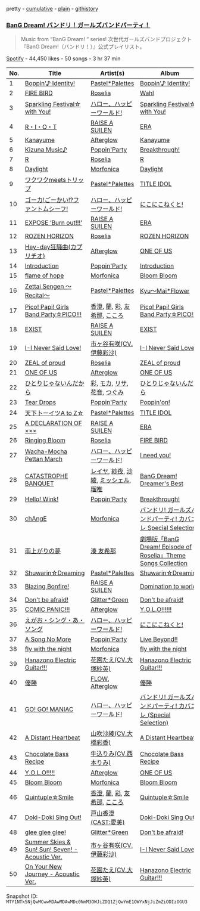 pretty - [cumulative](/playlists/cumulative/37i9dQZF1DX3JjiT3BYft0.md) - [plain](/playlists/plain/37i9dQZF1DX3JjiT3BYft0) - [githistory](https://github.githistory.xyz/mackorone/spotify-playlist-archive/blob/main/playlists/plain/37i9dQZF1DX3JjiT3BYft0)

### [BanG Dream! バンドリ！ガールズバンドパーティ！](https://open.spotify.com/playlist/37i9dQZF1DX3JjiT3BYft0)

> Music from “BanG Dream! “ series! 次世代ガールズバンドプロジェクト『BanG Dream!（バンドリ！）』公式プレイリスト。

[Spotify](https://open.spotify.com/user/spotify) - 44,450 likes - 50 songs - 3 hr 37 min

| No. | Title | Artist(s) | Album | Length |
|---|---|---|---|---|
| 1 | [Boppin'♪ Identity!](https://open.spotify.com/track/5cAYOh0QQTami8l738fC2x) | [Pastel\*Palettes](https://open.spotify.com/artist/4n97ifZWNPLSPKC6KzfGxg) | [Boppin'♪ Identity!](https://open.spotify.com/album/6rMpLUjRcsOUISeBCuxxDV) | 3:50 |
| 2 | [FIRE BIRD](https://open.spotify.com/track/3wClfr5M3l64ZldVXcig4g) | [Roselia](https://open.spotify.com/artist/1bljHdc9g7V7ZLkYuf4yfy) | [Wahl](https://open.spotify.com/album/2qtBhMhhcR4hO7JQOuyHI5) | 5:24 |
| 3 | [Sparkling Festival☆ with You!](https://open.spotify.com/track/3FDgTgoFdETthDs8H66GFA) | [ハロー、ハッピーワールド!](https://open.spotify.com/artist/4QiUX3o5DGs9Bc8N3LXae5) | [Sparkling Festival☆ with You!](https://open.spotify.com/album/3ZsrmrU2tREErQc4HrbC6C) | 3:50 |
| 4 | [R・I・O・T](https://open.spotify.com/track/1WcM5RgshQS5bZQEOMOHE8) | [RAISE A SUILEN](https://open.spotify.com/artist/6zPsF3A9PvZ4s0NG6z76up) | [ERA](https://open.spotify.com/album/62C2FYnrqee7cqVlrn24yk) | 5:04 |
| 5 | [Kanayume](https://open.spotify.com/track/2btNnLZtaV5xEaYyvObdBg) | [Afterglow](https://open.spotify.com/artist/4Gahj9N72kVKOBZbKMu0OI) | [Kanayume](https://open.spotify.com/album/5zD7LxOX0ZYXrXJ8xURfyf) | 5:07 |
| 6 | [Kizuna Music♪](https://open.spotify.com/track/5QeOdb0nDwmrWCCVQXsGaI) | [Poppin'Party](https://open.spotify.com/artist/2XzrQN7hxZibYdVEbl0nO6) | [Breakthrough!](https://open.spotify.com/album/5ZGEKyT4SB4U4cXbQmhngy) | 5:16 |
| 7 | [R](https://open.spotify.com/track/5VDaJPJ2AeqPImMYpsgFvp) | [Roselia](https://open.spotify.com/artist/1bljHdc9g7V7ZLkYuf4yfy) | [R](https://open.spotify.com/album/2xRG2r54L8p0if9NsHeXX5) | 4:44 |
| 8 | [Daylight](https://open.spotify.com/track/13YeYqLtmg4R2fNNVb3Jc0) | [Morfonica](https://open.spotify.com/artist/12BquJvJVg8XFRB3M90MmJ) | [Daylight](https://open.spotify.com/album/0eFR8VfRxxb8NxnZVn8HM0) | 5:50 |
| 9 | [ワクワクmeetsトリップ](https://open.spotify.com/track/5zszZKQ7XJwtA66bPlFMj0) | [Pastel\*Palettes](https://open.spotify.com/artist/4n97ifZWNPLSPKC6KzfGxg) | [TITLE IDOL](https://open.spotify.com/album/40dDOmQivDb9fIraBn82i5) | 4:07 |
| 10 | [ゴーカ!ごーかい!?ファントムシーフ!](https://open.spotify.com/track/1ax9Yfwu3CUngxoKWHlGUw) | [ハロー、ハッピーワールド!](https://open.spotify.com/artist/4QiUX3o5DGs9Bc8N3LXae5) | [にこにこねくと!](https://open.spotify.com/album/5TVSmT5HcpQ5TxfAp8KwGF) | 3:40 |
| 11 | [EXPOSE ‘Burn out!!!’](https://open.spotify.com/track/3zVoYxvBz3gXBpN8UkqyGC) | [RAISE A SUILEN](https://open.spotify.com/artist/6zPsF3A9PvZ4s0NG6z76up) | [ERA](https://open.spotify.com/album/62C2FYnrqee7cqVlrn24yk) | 4:44 |
| 12 | [ROZEN HORIZON](https://open.spotify.com/track/7dGXBMLYZF4wYCnkcxpOjd) | [Roselia](https://open.spotify.com/artist/1bljHdc9g7V7ZLkYuf4yfy) | [ROZEN HORIZON](https://open.spotify.com/album/03Zx4kGKtldlHXklQDPnfO) | 6:06 |
| 13 | [Hey\-day狂騒曲\(カプリチオ\)](https://open.spotify.com/track/5hxe8V1SssFYZMCQvHxwvh) | [Afterglow](https://open.spotify.com/artist/4Gahj9N72kVKOBZbKMu0OI) | [ONE OF US](https://open.spotify.com/album/7hG6dWwbHdovFzMlP6BJ0e) | 3:53 |
| 14 | [Introduction](https://open.spotify.com/track/479rfCAZgXrHUFsn1AaN4V) | [Poppin'Party](https://open.spotify.com/artist/2XzrQN7hxZibYdVEbl0nO6) | [Introduction](https://open.spotify.com/album/58MD7W6v8GSzXLa97BoGvy) | 3:41 |
| 15 | [flame of hope](https://open.spotify.com/track/5uszBzVvtvw29ZTYmpyE6U) | [Morfonica](https://open.spotify.com/artist/12BquJvJVg8XFRB3M90MmJ) | [Bloom Bloom](https://open.spotify.com/album/6a8ECUWLbDseAr1t9V5jhf) | 4:13 |
| 16 | [Zettai Sengen 〜Recital〜](https://open.spotify.com/track/2VQiGQTq0MJT4OymCMAuTB) | [Pastel\*Palettes](https://open.spotify.com/artist/4n97ifZWNPLSPKC6KzfGxg) | [Kyu〜Mai\*Flower](https://open.spotify.com/album/6naufY9Fgybtu507eHRlmM) | 4:01 |
| 17 | [Pico! Papi! Girls Band Party☆PICO!!!](https://open.spotify.com/track/1z08YefAMfJ2ptFaniswty) | [香澄](https://open.spotify.com/artist/2sgl0Q7BtpEJyBTvfZfgaV), [蘭](https://open.spotify.com/artist/7Is8KdfbbtdKXXaSz61Jeu), [彩](https://open.spotify.com/artist/7zCumr2sucYrZFf5vpKY69), [友希那](https://open.spotify.com/artist/0FSUZ6pfjMsJRtrCNOOJkw), [こころ](https://open.spotify.com/artist/71qaQP4Hq29ERluMIIUdyM) | [Pico! Papi! Girls Band Party☆PICO!!!](https://open.spotify.com/album/4pWMug5ycdlFxRDG0Cj2xI) | 4:18 |
| 18 | [EXIST](https://open.spotify.com/track/1X8tDqqCiYIfysEq6q795h) | [RAISE A SUILEN](https://open.spotify.com/artist/6zPsF3A9PvZ4s0NG6z76up) | [EXIST](https://open.spotify.com/album/5r6axlxmInCbsuuXrVwuG5) | 3:59 |
| 19 | [I\-I Never Said Love!](https://open.spotify.com/track/6cB1HzM544iuFeXEIba8ug) | [市ヶ谷有咲\(CV.伊藤彩沙\)](https://open.spotify.com/artist/42iK1LthFSToAk8siJWOry) | [I\-I Never Said Love!](https://open.spotify.com/album/47vhSZQmJN0WyMaig29Zls) | 3:55 |
| 20 | [ZEAL of proud](https://open.spotify.com/track/2OHctF8boBgJOEECY8RHeA) | [Roselia](https://open.spotify.com/artist/1bljHdc9g7V7ZLkYuf4yfy) | [ZEAL of proud](https://open.spotify.com/album/7J7hJQW7POnSWG7FUrSx4J) | 4:39 |
| 21 | [ONE OF US](https://open.spotify.com/track/3XwMtNKatIHz7fOpCIaixE) | [Afterglow](https://open.spotify.com/artist/4Gahj9N72kVKOBZbKMu0OI) | [ONE OF US](https://open.spotify.com/album/7hG6dWwbHdovFzMlP6BJ0e) | 4:41 |
| 22 | [ひとりじゃないんだから](https://open.spotify.com/track/515WPZYmddlUfvh83HkVHd) | [彩](https://open.spotify.com/artist/7zCumr2sucYrZFf5vpKY69), [モカ](https://open.spotify.com/artist/08iFyyIHV3408EfVB15t1c), [リサ](https://open.spotify.com/artist/6a11f21Xj5oHDroreiDd35), [花音](https://open.spotify.com/artist/0CP7lmqWkyfS6eltp2vsTf), [つぐみ](https://open.spotify.com/artist/3b6B58DMmqJdVuEiy0pszZ) | [ひとりじゃないんだから](https://open.spotify.com/album/5TGY2a6bgANlDFMdp7AHrm) | 4:00 |
| 23 | [Tear Drops](https://open.spotify.com/track/7aPl1DIA0XeMu9yqXNUOH8) | [Poppin'Party](https://open.spotify.com/artist/2XzrQN7hxZibYdVEbl0nO6) | [Poppin'on!](https://open.spotify.com/album/1rSxXBi23B1LXH01IdMITL) | 3:38 |
| 24 | [天下卜ーイツA to Z☆](https://open.spotify.com/track/5ZasKT10YVbrMx5CIyPwZp) | [Pastel\*Palettes](https://open.spotify.com/artist/4n97ifZWNPLSPKC6KzfGxg) | [TITLE IDOL](https://open.spotify.com/album/40dDOmQivDb9fIraBn82i5) | 3:38 |
| 25 | [A DECLARATION OF ×××](https://open.spotify.com/track/2zidm9e4RyoubevfU7VHYM) | [RAISE A SUILEN](https://open.spotify.com/artist/6zPsF3A9PvZ4s0NG6z76up) | [ERA](https://open.spotify.com/album/62C2FYnrqee7cqVlrn24yk) | 5:15 |
| 26 | [Ringing Bloom](https://open.spotify.com/track/7vPWfW9tpx38Jb7MwUfmmX) | [Roselia](https://open.spotify.com/artist/1bljHdc9g7V7ZLkYuf4yfy) | [FIRE BIRD](https://open.spotify.com/album/14eSn0cIa7n8ZNrB9bq8pa) | 5:34 |
| 27 | [Wacha\-Mocha Pettan March](https://open.spotify.com/track/5XtTvwA9Scux2pdUs2WcVl) | [ハロー、ハッピーワールド!](https://open.spotify.com/artist/4QiUX3o5DGs9Bc8N3LXae5) | [I need you!](https://open.spotify.com/album/1bD3P5yTAFAqE6rYGRG9IA) | 3:53 |
| 28 | [CATASTROPHE BANQUET](https://open.spotify.com/track/5LPzzl5G24SqCP0Wzjzf5y) | [レイヤ](https://open.spotify.com/artist/7gKb7riZkXgWq1DMSc4J4V), [紗夜](https://open.spotify.com/artist/4bKTnPDnjgWNVG0wPpq5L5), [沙綾](https://open.spotify.com/artist/6L53bP8ui7Ed6Sk1swU2lc), [ミッシェル](https://open.spotify.com/artist/5qvySlwwYvONn471kyIrJl), [瑠唯](https://open.spotify.com/artist/7CttnSnreAHT90ryxQDafh) | [BanG Dream! Dreamer's Best](https://open.spotify.com/album/2zO2Ptv0rub8ZkxYiJt71d) | 4:22 |
| 29 | [Hello! Wink!](https://open.spotify.com/track/4ekwokxbqpykXfKKckzeRA) | [Poppin'Party](https://open.spotify.com/artist/2XzrQN7hxZibYdVEbl0nO6) | [Breakthrough!](https://open.spotify.com/album/5ZGEKyT4SB4U4cXbQmhngy) | 4:40 |
| 30 | [chAngE](https://open.spotify.com/track/2as6oi3XXxxFj1p9TYGl4L) | [Morfonica](https://open.spotify.com/artist/12BquJvJVg8XFRB3M90MmJ) | [バンドリ! ガールズバンドパーティ! カバコレ Special Selection2](https://open.spotify.com/album/5ph0IVhPZd70PoRnuwbkkc) | 4:10 |
| 31 | [雨上がりの夢](https://open.spotify.com/track/2d14KGRep1k9dPlTSM2kn8) | [湊 友希那](https://open.spotify.com/artist/1jyXuZcKGRbmIUN1W6e0Me) | [劇場版「BanG Dream! Episode of Roselia」Theme Songs Collection](https://open.spotify.com/album/6QLlnhussxhVSmUBvyKbBh) | 2:55 |
| 32 | [Shuwarin☆Dreaming](https://open.spotify.com/track/5BoibxBflNv4MzwRsjqSO8) | [Pastel\*Palettes](https://open.spotify.com/artist/4n97ifZWNPLSPKC6KzfGxg) | [Shuwarin☆Dreaming](https://open.spotify.com/album/4ZeNepkkacJVPvkDbiro78) | 3:53 |
| 33 | [Blazing Bonfire!](https://open.spotify.com/track/4A0i8dTImNzelppte1hNsm) | [RAISE A SUILEN](https://open.spotify.com/artist/6zPsF3A9PvZ4s0NG6z76up) | [Domination to world](https://open.spotify.com/album/2VJQX8yK6XNNmuQ1RhD5T2) | 3:44 |
| 34 | [Don't be afraid!](https://open.spotify.com/track/4q9QnIxZH4FR4Z543vkA85) | [Glitter\*Green](https://open.spotify.com/artist/2sheZhJBCHLVlenoXp72Jz) | [Don't be afraid!](https://open.spotify.com/album/2z4rn5CogIc1wieoxjKHvu) | 3:57 |
| 35 | [COMIC PANIC!!!](https://open.spotify.com/track/6VqqHjxdGXkeqnvEbXsHbx) | [Afterglow](https://open.spotify.com/artist/4Gahj9N72kVKOBZbKMu0OI) | [Y.O.L.O!!!!!!](https://open.spotify.com/album/4LDTFJvIlM2KZMBT8ZHchR) | 4:40 |
| 36 | [えがお・シング・あ・ソング](https://open.spotify.com/track/3K25B2LGZnEOLXSMTf19ty) | [ハロー、ハッピーワールド!](https://open.spotify.com/artist/4QiUX3o5DGs9Bc8N3LXae5) | [にこにこねくと!](https://open.spotify.com/album/5TVSmT5HcpQ5TxfAp8KwGF) | 4:08 |
| 37 | [A Song No More](https://open.spotify.com/track/1uNjQwidSPSjPRAfh6JJBE) | [Poppin'Party](https://open.spotify.com/artist/2XzrQN7hxZibYdVEbl0nO6) | [Live Beyond!!](https://open.spotify.com/album/2z1EdXW0K0ZYY7W9Q3fsSS) | 4:37 |
| 38 | [fly with the night](https://open.spotify.com/track/4KvQX4py0s4DQJeeOBlRoB) | [Morfonica](https://open.spotify.com/artist/12BquJvJVg8XFRB3M90MmJ) | [fly with the night](https://open.spotify.com/album/1PvPrmGPkkpjROBsHbFqBU) | 4:00 |
| 39 | [Hanazono Electric Guitar!!!](https://open.spotify.com/track/3PepTcSJv2jHSnrSIzDGyR) | [花園たえ\(CV.大塚紗英\)](https://open.spotify.com/artist/3m7Y1adYVPRrEcAFffxV7Q) | [Hanazono Electric Guitar!!!](https://open.spotify.com/album/53BaJSVpvAGh6QiuefarPe) | 3:17 |
| 40 | [優勝](https://open.spotify.com/track/27VXRcYHf59cItmZyCfQPQ) | [FLOW](https://open.spotify.com/artist/3w2HqkKa6upwuXEULtGvnY), [Afterglow](https://open.spotify.com/artist/4Gahj9N72kVKOBZbKMu0OI) | [優勝](https://open.spotify.com/album/3MC0ieKmwAVeSQVKqi0Twc) | 4:31 |
| 41 | [GO! GO! MANIAC](https://open.spotify.com/track/3LgVlvdNcEa4iKhLxgdexo) | [ハロー、ハッピーワールド!](https://open.spotify.com/artist/4QiUX3o5DGs9Bc8N3LXae5) | [バンドリ! ガールズバンドパーティ! カバコレ \(Special Selection\)](https://open.spotify.com/album/1kkgobIs7hST3jqja1LUMd) | 4:07 |
| 42 | [A Distant Heartbeat](https://open.spotify.com/track/01hHmEBYk9oQClRa6A81HC) | [山吹沙綾\(CV.大橋彩香\)](https://open.spotify.com/artist/6JnXnlFTlsvXctXZiWa8fy) | [A Distant Heartbeat](https://open.spotify.com/album/1tZtuwJ2Onp8AnRWR2LQjR) | 4:00 |
| 43 | [Chocolate Bass Recipe](https://open.spotify.com/track/3Uu3VQnOUjhLRGx72poDb6) | [牛込りみ\(CV.西本りみ\)](https://open.spotify.com/artist/5WyWRCcDLl2MHHRxUk1tjG) | [Chocolate Bass Recipe](https://open.spotify.com/album/2Ek51ItxeKaV8GQUr9LsjH) | 4:26 |
| 44 | [Y.O.L.O!!!!!](https://open.spotify.com/track/6U3agujpZILhEyo0Esjy5y) | [Afterglow](https://open.spotify.com/artist/4Gahj9N72kVKOBZbKMu0OI) | [ONE OF US](https://open.spotify.com/album/7hG6dWwbHdovFzMlP6BJ0e) | 4:31 |
| 45 | [Bloom Bloom](https://open.spotify.com/track/4cX6425aZsH2bBJoODN0eE) | [Morfonica](https://open.spotify.com/artist/12BquJvJVg8XFRB3M90MmJ) | [Bloom Bloom](https://open.spotify.com/album/6a8ECUWLbDseAr1t9V5jhf) | 4:36 |
| 46 | [Quintuple☆Smile](https://open.spotify.com/track/4u5uWG6Z7DI8eysB5KfpQe) | [香澄](https://open.spotify.com/artist/2sgl0Q7BtpEJyBTvfZfgaV), [蘭](https://open.spotify.com/artist/7Is8KdfbbtdKXXaSz61Jeu), [彩](https://open.spotify.com/artist/7zCumr2sucYrZFf5vpKY69), [友希那](https://open.spotify.com/artist/0FSUZ6pfjMsJRtrCNOOJkw), [こころ](https://open.spotify.com/artist/71qaQP4Hq29ERluMIIUdyM) | [Quintuple☆Smile](https://open.spotify.com/album/3Sch89X2lpqgiCfyansDMH) | 4:05 |
| 47 | [Doki\-Doki Sing Out!](https://open.spotify.com/track/07Px1iST5Djx5zpnpG8f5B) | [戸山香澄\(CAST:愛美\)](https://open.spotify.com/artist/4WxWVilaHHB9S5yMmo5lir) | [Doki\-Doki Sing Out!](https://open.spotify.com/album/7C7Kxyra0SlTUPtcO6k1tW) | 4:09 |
| 48 | [glee glee glee!](https://open.spotify.com/track/4JGA3qbiGKjOpV2THH1vSD) | [Glitter\*Green](https://open.spotify.com/artist/2sheZhJBCHLVlenoXp72Jz) | [Don't be afraid!](https://open.spotify.com/album/2z4rn5CogIc1wieoxjKHvu) | 3:31 |
| 49 | [Summer Skies & Sun! Sun! Seven! \- Acoustic Ver.](https://open.spotify.com/track/58WIbtANgOd9wK4c7mv3KZ) | [市ヶ谷有咲\(CV.伊藤彩沙\)](https://open.spotify.com/artist/42iK1LthFSToAk8siJWOry) | [I\-I Never Said Love!](https://open.spotify.com/album/47vhSZQmJN0WyMaig29Zls) | 4:55 |
| 50 | [On Your New Journey \- Acoustic Ver.](https://open.spotify.com/track/7bQ5CkzVlHwtopBCxrwXBp) | [花園たえ\(CV.大塚紗英\)](https://open.spotify.com/artist/3m7Y1adYVPRrEcAFffxV7Q) | [Hanazono Electric Guitar!!!](https://open.spotify.com/album/53BaJSVpvAGh6QiuefarPe) | 4:53 |

Snapshot ID: `MTY1NTk5NjQwMCwwMDAwMDAwMDc0NmM3OWJiZDQ1ZjQwYmE1OWYxNjJiZmZiODIzOGU3`

